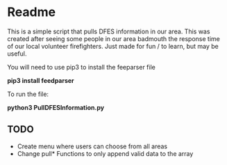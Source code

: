 # Readme
This is a simple script that pulls DFES information in our area. This was created after seeing some people
in our area badmouth the response time of our local volunteer firefighters. Just made for fun / to learn, but 
may be useful.

You will need to use pip3 to install the feeparser file

__pip3 install feedparser__

To run the file:

__python3 PullDFESInformation.py__

## TODO

- Create menu where users can choose from all areas
- Change pull* Functions to only append valid data to the array
